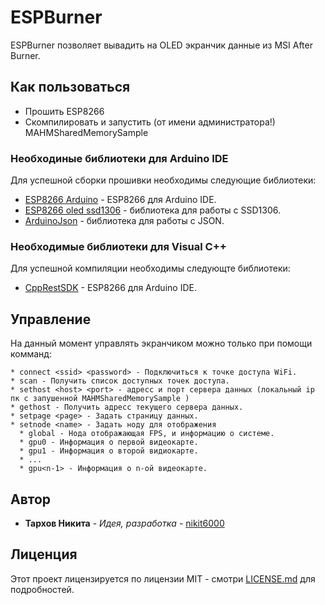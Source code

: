 # ESPBurner

ESPBurner позволяет вывадить на OLED экранчик данные из MSI After Burner.

## Как пользоваться

* Прошить ESP8266
* Скомпилировать и запустить (от имени администратора!) MAHMSharedMemorySample

### Необходиные библиотеки для Arduino IDE

Для успешной сборки прошивки необходимы следующие библиотеки:

* [ESP8266 Arduino](https://github.com/esp8266/Arduino) - ESP8266 для Arduino IDE.
* [ESP8266 oled ssd1306](https://github.com/squix78/esp8266-oled-ssd1306) - библиотека для работы с SSD1306.
* [ArduinoJson](https://github.com/bblanchon/ArduinoJson) - библиотека для работы с JSON.

### Необходимые библиотеки для Visual C++

Для успешной компиляции необходимы следующте библиотеки:

* [CppRestSDK](https://github.com/Microsoft/cpprestsdk) - ESP8266 для Arduino IDE.

## Управление

На данный момент управлять экранчиком можно только при помощи комманд:

```
* connect <ssid> <password> - Подключиться к точке доступа WiFi.
* scan - Получить список доступных точек доступа.
* sethost <host> <port> - адресс и порт сервера данных (локальный ip пк с запушенной MAHMSharedMemorySample )
* gethost - Получить адресс текущего сервера данных.
* setpage <page> - Задать страницу данных. 
* setnode <name> - Задать ноду для отображения
  * global - Нода отображающая FPS, и информацию о системе.
  * gpu0 - Информация о первой видеокарте.
  * gpu1 - Информация о второй видиокарте.
  * ...
  * gpu<n-1> - Информация о n-ой видеокарте.
```
## Автор

* **Тархов Никита** - *Идея, разработка* - [nikit6000](https://github.com/nikit6000)

## Лиценция

Этот проект лицензируется по лицензии MIT - смотри [LICENSE.md](LICENSE) для подробностей.
